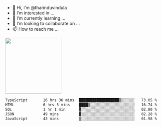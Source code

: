 - 👋 Hi, I’m @tharinduvindula
- 👀 I’m interested in ...
- 🌱 I’m currently learning ...
- 💞️ I’m looking to collaborate on ...
- 📫 How to reach me ...

<!---
tharinduvindula/tharinduvindula is a ✨ special ✨ repository because its `README.md` (this file) appears on your GitHub profile.
You can click the Preview link to take a look at your changes.
--->

<img height="180em" src="https://github-readme-stats.vercel.app/api?username=tharinduvindula&show_icons=true&hide_border=false&&count_private=true&include_all_commits=true" />


<!--START_SECTION:waka-->

```txt
TypeScript       26 hrs 36 mins  ██████████████████▒░░░░░░   73.05 %
HTML             6 hrs 5 mins    ████▒░░░░░░░░░░░░░░░░░░░░   16.74 %
SQL              1 hr 1 min      ▓░░░░░░░░░░░░░░░░░░░░░░░░   02.80 %
JSON             49 mins         ▓░░░░░░░░░░░░░░░░░░░░░░░░   02.28 %
JavaScript       43 mins         ▒░░░░░░░░░░░░░░░░░░░░░░░░   01.98 %
```

<!--END_SECTION:waka-->
